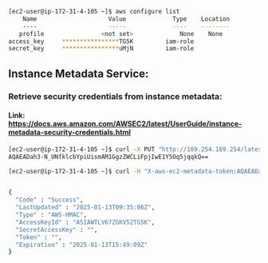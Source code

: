 ```bash
[ec2-user@ip-172-31-4-105 ~]$ aws configure list
    Name                    Value             Type    Location
    ----                    -----             ----    --------
   profile                <not set>             None    None
access_key     ****************TG5K         iam-role    
secret_key     ****************uMjN         iam-role 
```

## Instance Metadata Service:

### Retrieve security credentials from instance metadata:

#### Link: https://docs.aws.amazon.com/AWSEC2/latest/UserGuide/instance-metadata-security-credentials.html

```bash
[ec2-user@ip-172-31-4-105 ~]$ curl -X PUT "http://169.254.169.254/latest/api/token" -H "X-aws-ec2-metadata-token-ttl-seconds: 21600"
AQAEADah3-N_UNfklcbYpiUismAM1GgzZWCLiFpjIwE1Y5Oq5jqqkQ==

[ec2-user@ip-172-31-4-105 ~]$ curl -H "X-aws-ec2-metadata-token:AQAEADah3-N_UNfklcbYpiUismAM1GgzZWCLiFpjIwE1Y5Oq5jqqkQ==" http://169.254.169.254/latest/meta-data/iam/security-credentials/ec2-test


{
  "Code" : "Success",
  "LastUpdated" : "2025-01-13T09:35:06Z",
  "Type" : "AWS-HMAC",
  "AccessKeyId" : "ASIAWTLV67ZGKV52TG5K",
  "SecretAccessKey" : "",
  "Token" : "",
  "Expiration" : "2025-01-13T15:49:09Z"
}
```

